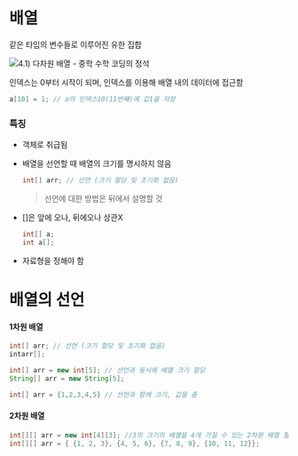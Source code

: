 # 배열

같은 타입의 변수들로 이루어진 유한 집합

![4.1) 다차원 배열 - 중학 수학 코딩의 정석](https://wikidocs.net/images/page/22958/3_2.png)

인덱스는 0부터 시작이 되며, 인덱스를 이용해 배열 내의 데이터에 접근함

```java
a[10] = 1; // a의 인덱스10(11번째)에 값1을 저장
```



### 특징

- 객체로 취급됨

- 배열을 선언할 때 배열의 크기를 명시하지 않음

  ```java
  int[] arr; // 선언 (크기 할당 및 초기화 없음)
  ```

  > 선언에 대한 방법은 뒤에서 설명할 것

- []은 앞에 오나, 뒤에오나 상관X

  ```java
  int[] a;
  int a[];
  ```

- 자료형을 정해야 함



# 배열의 선언

#### 1차원 배열

```java
int[] arr; // 선언 (크기 할당 및 초기화 없음)
intarr[];
```

```java
int[] arr = new int[5]; // 선언과 동시에 배열 크기 할당
String[] arr = new String[5];
```

```java
int[] arr = {1,2,3,4,5} // 선언과 함께 크기, 값을 줌
```

#### 2차원 배열

```java
int[][] arr = new int[4][3]; //3의 크기의 배열을 4개 가질 수 있는 2차원 배열 할당
int[][] arr = { {1, 2, 3}, {4, 5, 6}, {7, 8, 9}, {10, 11, 12}};
```